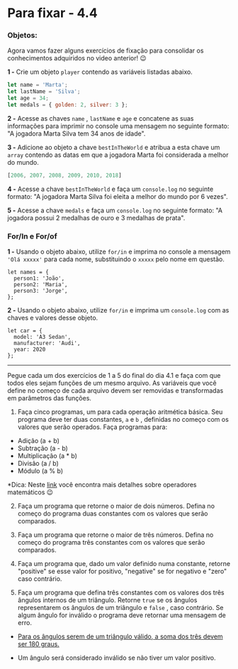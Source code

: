 # Para fixar  - 4.4
### Objetos:
Agora vamos fazer alguns exercícios de fixação para consolidar os conhecimentos adquiridos no video anterior! 😉

**1 -** Crie um objeto  `player`  contendo as variáveis listadas abaixo.

```javascript
let name = 'Marta';
let lastName = 'Silva';
let age = 34;
let medals = { golden: 2, silver: 3 };
```

**2 -** Acesse as chaves  `name`  ,  `lastName`  e  `age`  e concatene as suas informações para imprimir no console uma mensagem no seguinte formato: "A jogadora Marta Silva tem 34 anos de idade".

**3 -** Adicione ao objeto a chave  `bestInTheWorld`  e atribua a esta chave um  `array`  contendo as datas em que a jogadora Marta foi considerada a melhor do mundo.

```javascript
[2006, 2007, 2008, 2009, 2010, 2018]
```

**4 -** Acesse a chave  `bestInTheWorld`  e faça um  `console.log`  no seguinte formato: "A jogadora Marta Silva foi eleita a melhor do mundo por 6 vezes".

**5 -** Acesse a chave  `medals`  e faça um  `console.log`  no seguinte formato: "A jogadora possui 2 medalhas de ouro e 3 medalhas de prata".

### For/In e For/of
**1 -** Usando o objeto abaixo, utilize  `for/in`  e imprima no console a mensagem  `'Olá xxxxx'`  para cada nome, substituindo o  `xxxxx`  pelo nome em questão.

```shell
let names = {
  person1: 'João',
  person2: 'Maria',
  person3: 'Jorge',
};
```

**2 -** Usando o objeto abaixo, utilize  `for/in`  e imprima um  `console.log`  com as chaves e valores desse objeto.

```shell
let car = {
  model: 'A3 Sedan',
  manufacturer: 'Audi',
  year: 2020
};
```

----------
Pegue cada um dos exercícios de 1 a 5 do final do dia 4.1 e faça com que todos eles sejam funções de um mesmo arquivo. As variáveis que você define no começo de cada arquivo devem ser removidas e transformadas em parâmetros das funções.

1.  Faça cinco programas, um para cada operação aritmética básica. Seu programa deve ter duas constantes,  `a`  e  `b`  , definidas no começo com os valores que serão operados. Faça programas para:

-   Adição (a + b)
-   Subtração (a - b)
-   Multiplicação (a * b)
-   Divisão (a / b)
-   Módulo (a % b)

*Dica: Neste  [link](https://developer.mozilla.org/pt-BR/docs/Learn/JavaScript/First_steps/Math) você encontra mais detalhes sobre operadores matemáticos 😉

2.  Faça um programa que retorne o maior de dois números. Defina no começo do programa duas constantes com os valores que serão comparados.
    
3.  Faça um programa que retorne o maior de três números. Defina no começo do programa três constantes com os valores que serão comparados.
    
4.  Faça um programa que, dado um valor definido numa constante, retorne "positive" se esse valor for positivo, "negative" se for negativo e "zero" caso contrário.
    
5.  Faça um programa que defina três constantes com os valores dos três ângulos internos de um triângulo. Retorne  `true`  se os ângulos representarem os ângulos de um triângulo e  `false`  , caso contrário. Se algum ângulo for inválido o programa deve retornar uma mensagem de erro.
-   [Para os ângulos serem de um triângulo válido, a soma dos três devem ser 180 graus.](https://blogdoenem.com.br/triangulos-propriedades/)
    
-   Um ângulo será considerado inválido se não tiver um valor positivo.